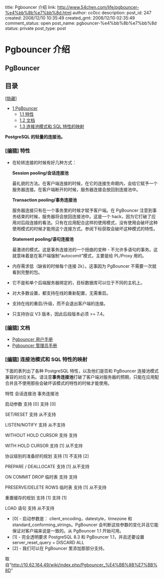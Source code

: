 title: Pgbouncer 介绍
link: http://www.54chen.com/life/pgbouncer-%e4%bb%8b%e7%bb%8d.html
author: cc0cc
description: 
post_id: 247
created: 2008/12/10 10:35:49
created_gmt: 2008/12/10 02:35:49
comment_status: open
post_name: pgbouncer-%e4%bb%8b%e7%bb%8d
status: private
post_type: post

# Pgbouncer 介绍

## PgBouncer

## 目录

[[隐藏](javascript:toggleToc\(\))]

  * [1 PgBouncer](http://10.62.164.49/wiki/index.php/Pgbouncer_%E4%BB%8B%E7%BB%8D#PgBouncer)
    * [1.1 特性](http://10.62.164.49/wiki/index.php/Pgbouncer_%E4%BB%8B%E7%BB%8D#.E7.89.B9.E6.80.A7)
    * [1.2 文档](http://10.62.164.49/wiki/index.php/Pgbouncer_%E4%BB%8B%E7%BB%8D#.E6.96.87.E6.A1.A3)
    * [1.3 连接池模式和 SQL 特性的映射](http://10.62.164.49/wiki/index.php/Pgbouncer_%E4%BB%8B%E7%BB%8D#.E8.BF.9E.E6.8E.A5.E6.B1.A0.E6.A8.A1.E5.BC.8F.E5.92.8C_SQL_.E7.89.B9.E6.80.A7.E7.9A.84.E6.98.A0.E5.B0.84)

**PostgreSQL 的轻量的连接池。**

### [[编辑](http://10.62.164.49/wiki/index.php?title=Pgbouncer_%E4%BB%8B%E7%BB%8D&action=edit&section=2)] 特性

  * 在轮转连接的时候有好几种方式：

    **Session pooling/会话连接池**

    最礼貌的方法。在客户端连接的时候，在它的连接生命期内，会给它赋予一个服务器连接。在客户端断开的时候，服务器连接会放回到连接池中。 

    **Transaction pooling/事务连接池**

    服务器连接只有在一个事务里的时候才赋予客户端。在 PgBouncer 注意到事务结束的时候，服务器将会放回连接池中。这是一个 hack，因为它打破了应用对后段连接的看法。只有在应用配合这样的使用模式，没有使用会破坏这种使用模式的时候才能用这个连接方式。参阅下标获取会破坏这种模式的特性。 

    **Statement pooling/语句连接池**

    最激进的模式。这是事务连接池的一个扭曲的变种 - 不允许多语句的事务。这就意味着是在客户端强制“autocomit”模式，主要是给 PL/Proxy 用的。 

  * 内存需求低（缺省的时候每个连接 2k）。这事因为 PgBouncer 不需要一次就看到完整的包。
  * 它不是和单个后端服务器绑定的，目标数据库可以位于不同的主机上。
  * 对大多数设置，都支持在线的重新配置，无需重启。
  * 支持在线的重启/升级，而不会退出客户端的连接。
  * 只支持协议 V3 版本，因此后段版本必须 >= 7.4。

### [[编辑](http://10.62.164.49/wiki/index.php?title=Pgbouncer_%E4%BB%8B%E7%BB%8D&action=edit&section=3)] 文档

  * [Pgbouncer 用户手册](http://10.62.164.49/wiki/index.php/Pgbouncer_%E7%94%A8%E6%88%B7%E6%89%8B%E5%86%8C)
  * [Pgbouncer 管理员手册](http://10.62.164.49/wiki/index.php/Pgbouncer_%E7%AE%A1%E7%90%86%E5%91%98%E6%89%8B%E5%86%8C)

### [[编辑](http://10.62.164.49/wiki/index.php?title=Pgbouncer_%E4%BB%8B%E7%BB%8D&action=edit&section=4)] 连接池模式和 SQL 特性的映射

下面的表列出了各种 PostgreSQL 特性，以及他们是否和 PgBouncer 连接池模式兼容的对应关系。请注意**事务连接池**打破了客户端对服务器的预期，只能在应用配合并且不使用那些会破坏该模式的特性的时候才能使用。 

特性
会话连接池
事务连接池

启动参数
支持 [0]
支持 [0]

SET/RESET
支持
从不支持

LISTEN/NOTIFY
支持
从不支持

WITHOUT HOLD CURSOR
支持
支持

WITH HOLD CURSOR
支持 [1]
从不支持

协议级别的准备好的规划
支持 [1]
不支持 [2]

PREPARE / DEALLOCATE
支持 [1]
从不支持

ON COMMIT DROP 临时表
支持
支持

PRESERVE/DELETE ROWS 临时表
支持 [1]
从不支持

重置缓存的规划
支持 [1]
支持 [1]

LOAD 语句
支持
从不支持

  * [0] - 启动参数是： client_encoding，datestyle，timezone 和 standard_conforming_strings。PgBouncer 会判断这些参数的变化并且它能保证对客户端来说是一致的。从 PgBouncer 1.1 开始可用。
  * [1] - 完全透明要求 PostgreSQL 8.3 和 PgBouncer 1.1，并且还要设置 server_reset_query = DISCARD ALL
  * [2] - 我们可以在 PgBouncer 里添加那部分支持。

取自"<http://10.62.164.49/wiki/index.php/Pgbouncer_%E4%BB%8B%E7%BB%8D>"